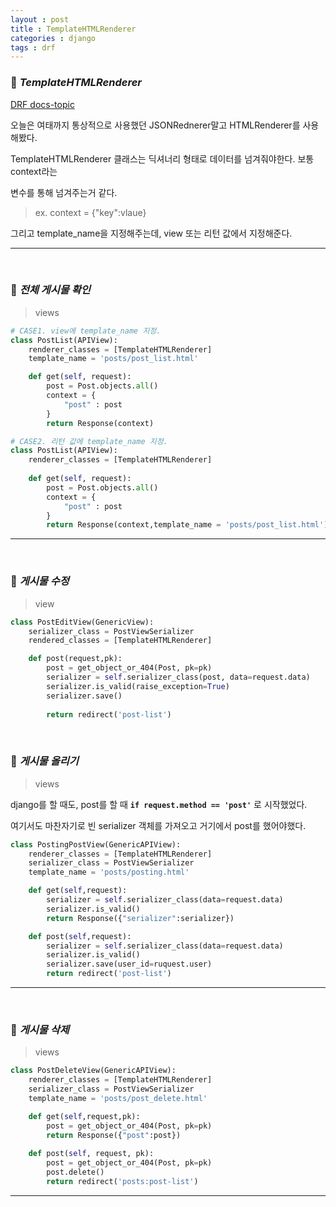 ```yaml
---
layout : post
title : TemplateHTMLRenderer
categories : django
tags : drf
---
```


### 🔎 ***TemplateHTMLRenderer***

[DRF docs-topic](https://www.django-rest-framework.org/topics/html-and-forms/)

오늘은 여태까지 통상적으로 사용했던 JSONRednerer말고 HTMLRenderer를 사용해봤다.

TemplateHTMLRenderer 클래스는 딕셔너리 형태로 데이터를 넘겨줘야한다. 보통 context라는

변수를 통해 넘겨주는거 같다.

> ex. context = {"key":vlaue}

그리고 template_name을 지정해주는데, view 또는 리턴 값에서 지정해준다.

---

<br>

### 📝  ***전체 게시물 확인***

> views
```python
# CASE1. view에 template_name 지정.
class PostList(APIView):
    renderer_classes = [TemplateHTMLRenderer]
    template_name = 'posts/post_list.html'

    def get(self, request):
        post = Post.objects.all()
        context = {
            "post" : post
        }
        return Response(context)

# CASE2. 리턴 값에 template_name 지정.
class PostList(APIView):
    renderer_classes = [TemplateHTMLRenderer]
    
    def get(self, request):
        post = Post.objects.all()
        context = {
            "post" : post
        }
        return Response(context,template_name = 'posts/post_list.html')
```

---

<br>

### 📝 ***게시물 수정***

> view
```python
class PostEditView(GenericView):
    serializer_class = PostViewSerializer
    rendered_classes = [TemplateHTMLRenderer]

    def post(request,pk):
        post = get_object_or_404(Post, pk=pk)
        serializer = self.serializer_class(post, data=request.data)
        serializer.is_valid(raise_exception=True)
        serializer.save()
        
        return redirect('post-list')
```

<br>

### 📝 ***게시물 올리기***

> views 

django를 할 때도, post를 할 때 **`if request.method == 'post'`** 로 시작했었다.

여기서도 마찬자기로 빈 serializer 객체를 가져오고 거기에서 post를 했어야했다.

```python
class PostingPostView(GenericAPIView):
    renderer_classes = [TemplateHTMLRenderer]
    serializer_class = PostViewSerializer
    template_name = 'posts/posting.html'

    def get(self,request):
        serializer = self.serializer_class(data=request.data)
        serializer.is_valid()
        return Response({"serializer":serializer})

    def post(self,request):
        serializer = self.serializer_class(data=request.data)
        serializer.is_valid()
        serializer.save(user_id=ruquest.user)
        return redirect('post-list')
```
---

<br>


### 📝 ***게시물 삭제***

> views

```python
class PostDeleteView(GenericAPIView):
    renderer_classes = [TemplateHTMLRenderer]
    serializer_class = PostViewSerializer
    template_name = 'posts/post_delete.html'

    def get(self,request,pk):
        post = get_object_or_404(Post, pk=pk)
        return Response({"post":post})
    
    def post(self, request, pk):
        post = get_object_or_404(Post, pk=pk)
        post.delete()
        return redirect('posts:post-list')
```
---